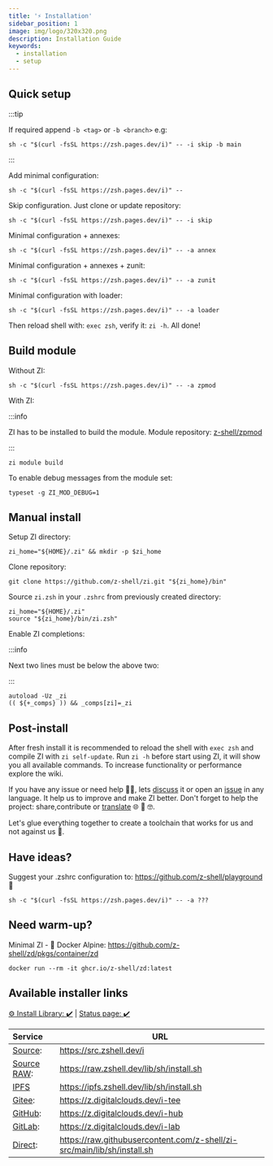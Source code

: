 ```yaml
---
title: '⚡️ Installation'
sidebar_position: 1
image: img/logo/320x320.png
description: Installation Guide
keywords:
  - installation
  - setup
---
```


## <i class="fas fa-spinner fa-spin"></i> Quick setup

:::tip

If required append `-b <tag>` or `-b <branch>` e.g:

```shell
sh -c "$(curl -fsSL https://zsh.pages.dev/i)" -- -i skip -b main
```

:::

Add minimal configuration:

```shell
sh -c "$(curl -fsSL https://zsh.pages.dev/i)" --
```

Skip configuration. Just clone or update repository:

```shell
sh -c "$(curl -fsSL https://zsh.pages.dev/i)" -- -i skip
```

Minimal configuration + annexes:

```shell
sh -c "$(curl -fsSL https://zsh.pages.dev/i)" -- -a annex
```

Minimal configuration + annexes + zunit:

```shell
sh -c "$(curl -fsSL https://zsh.pages.dev/i)" -- -a zunit
```

Minimal configuration with loader:

```shell
sh -c "$(curl -fsSL https://zsh.pages.dev/i)" -- -a loader
```

Then reload shell with: `exec zsh`, verify it: `zi -h`. All done!

## <i class="fas fa-cog fa-pulse"></i> Build module

Without ZI:

```shell
sh -c "$(curl -fsSL https://zsh.pages.dev/i)" -- -a zpmod
```

With ZI:

:::info

ZI has to be installed to build the module.
Module repository: [z-shell/zpmod][8]

:::

```shell
zi module build
```

To enable debug messages from the module set:

```shell
typeset -g ZI_MOD_DEBUG=1
```

## <i class="fas fa-spinner fa-spin"></i> Manual install

Setup ZI directory:

```shell
zi_home="${HOME}/.zi" && mkdir -p $zi_home
```

Clone repository:

```shell
git clone https://github.com/z-shell/zi.git "${zi_home}/bin"
```

Source `zi.zsh` in your `.zshrc` from previously created directory:

```shell
zi_home="${HOME}/.zi"
source "${zi_home}/bin/zi.zsh"
```

Enable ZI completions:

:::info

Next two lines must be below the above two:

:::

```shell
autoload -Uz _zi
(( ${+_comps} )) && _comps[zi]=_zi
```

## <i class="fas fa-spinner fa-spin"></i> Post-install

After fresh install it is recommended to reload the shell with `exec zsh` and compile ZI with `zi self-update`.
Run `zi -h` before start using ZI, it will show you all available commands. To increase functionality or performance explore the wiki.

If you have any issue or need help 🤦‍♂️, lets [discuss][9] it or open an [issue][7] in any language. It help us to improve and make ZI better.
Don't forget to help the project: share,contribute or [translate][10] 🌐 🥰 🤓.

Let's glue everything together to create a toolchain that works for us and not against us 🚀.

## <i class="fas fa-sync-alt fa-spin"></i> Have ideas?

Suggest your .zshrc configuration to: <https://github.com/z-shell/playground> 🏅

```shell
sh -c "$(curl -fsSL https://zsh.pages.dev/i)" -- -a ???
```

## <i class="fas fa-sync-alt fa-spin"></i> Need warm-up?

Minimal ZI - 🐋 Docker Alpine: <https://github.com/z-shell/zd/pkgs/container/zd>

```shell
docker run --rm -it ghcr.io/z-shell/zd:latest
```

## <i class="fas fa-sync-alt fa-spin"></i> Available installer links

[⚙️ Install Library: :heavy_check_mark:][2] | [Status page: :heavy_check_mark:](https://status.zshell.dev/)

| Service             | URL                                                                       |
| :------------------ | ------------------------------------------------------------------------- |
| [Source][3]:        | <https://src.zshell.dev/i>                                                |
| [Source RAW][12]:   | <https://raw.zshell.dev/lib/sh/install.sh>                                |
| [IPFS][11]          | <https://ipfs.zshell.dev/lib/sh/install.sh>                               |
| [Gitee][1]:         | <https://z.digitalclouds.dev/i-tee>                                       |
| [GitHub][4]:        | <https://z.digitalclouds.dev/i-hub>                                       |
| [GitLab][5]: | <https://z.digitalclouds.dev/i-lab>                                              |
| [Direct][6]:        | <https://raw.githubusercontent.com/z-shell/zi-src/main/lib/sh/install.sh> |

[1]: https://z.digitalclouds.dev/i-tee
[2]: https://github.com/z-shell/zi-src/actions/workflows/check-sh.yml
[3]: https://src.zshell.dev/i
[4]: https://z.digitalclouds.dev/i-hub
[5]: https://z.digitalclouds.dev/i-lab
[6]: https://raw.githubusercontent.com/z-shell/zi-src/main/lib/sh/install.sh
[7]: https://github.com/z-shell/zi/issues/new/choose
[8]: https://github.com/z-shell/zpmod
[9]: https://github.com/orgs/z-shell/discussions/new
[10]: https://digitalclouds.crowdin.com/z-shell
[11]: https://ipfs.io
[12]: https://raw.zshell.dev/lib/sh/install.sh
